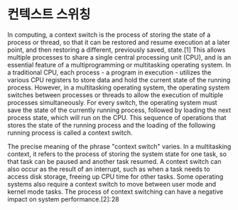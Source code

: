 # 컨텍스트 스위칭

In computing, a context switch is the process of storing the state of a process or thread, so that it can be restored and resume execution at a later point, and then restoring a different, previously saved, state.[1] This allows multiple processes to share a single central processing unit (CPU), and is an essential feature of a multiprogramming or multitasking operating system. In a traditional CPU, each process - a program in execution - utilizes the various CPU registers to store data and hold the current state of the running process. However, in a multitasking operating system, the operating system switches between processes or threads to allow the execution of multiple processes simultaneously. For every switch, the operating system must save the state of the currently running process, followed by loading the next process state, which will run on the CPU. This sequence of operations that stores the state of the running process and the loading of the following running process is called a context switch.

The precise meaning of the phrase "context switch" varies. In a multitasking context, it refers to the process of storing the system state for one task, so that task can be paused and another task resumed. A context switch can also occur as the result of an interrupt, such as when a task needs to access disk storage, freeing up CPU time for other tasks. Some operating systems also require a context switch to move between user mode and kernel mode tasks. The process of context switching can have a negative impact on system performance.[2]: 28
